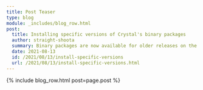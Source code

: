 ```yaml
---
title: Post Teaser
type: blog
module: _includes/blog_row.html
post:
  title: Installing specific versions of Crystal's binary packages
  author: straight-shoota
  summary: Binary packages are now available for older releases on the Open Build Service
  date: 2021-08-13
  id: /2021/08/13/install-specific-versions
  url: /2021/08/13/install-specific-versions.html
---
```


{% include blog_row.html post=page.post %}
